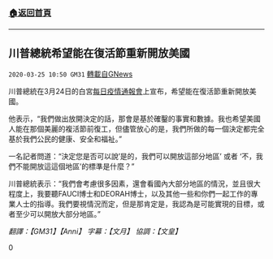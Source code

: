 ###  [:house:返回首頁](https://github.com/ourhimalayas/txt)
---

## 川普總統希望能在復活節重新開放美國
`2020-03-25 10:50 GM31` [轉載自GNews](https://gnews.org/zh-hant/152352/)

川普總統在3月24日的白宮[每日疫情通報會](https://youtu.be/4R75JwHCA1U)上宣布，希望能在復活節重新開放美國。

他表示，“我們做出放開決定的話，那會是基於確鑿的事實和數據。我也希望美國人能在那個美麗的複活節前復工，但儘管放心的是，我們所做的每一個決定都完全基於我們公民的健康、安全和福祉。”

一名記者問道：“決定您是否可以說’是的，我們可以開放這部分地區’ 或者 ‘不，我們不能開放這這個地區’的標準是什麼？”

川普總統表示：“我們會考慮很多因素，還會看國內大部分地區的情況，並且很大程度上，我要聽FAUCI博士和DEORAH博士，以及其他一些和你們一起工作的專業人士的指導。我們要視情況而定，但是那肯定是，我認為是可能實現的目標，或者至少可以開放大部分地區。”

*翻譯：【GM31】【Anni】 字幕：【文月】 協調：【文皇】*

0
